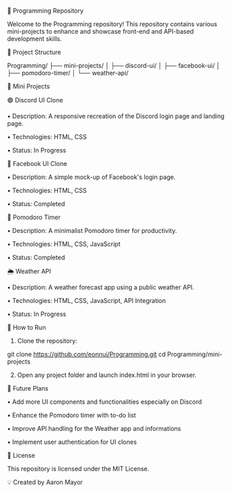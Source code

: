 ﻿📂 Programming Repository

Welcome to the Programming repository! This repository contains various mini-projects to enhance and showcase front-end and API-based development skills.

📁 Project Structure

Programming/
├── mini-projects/
│   ├── discord-ui/
│   ├── facebook-ui/
│   ├── pomodoro-timer/
│   └── weather-api/

📌 Mini Projects

🟣 Discord UI Clone

• Description: A responsive recreation of the Discord login page and landing page.

• Technologies: HTML, CSS

• Status: In Progress

🔵 Facebook UI Clone

• Description: A simple mock-up of Facebook's login page.

• Technologies: HTML, CSS

• Status: Completed

🍅 Pomodoro Timer

• Description: A minimalist Pomodoro timer for productivity.

• Technologies: HTML, CSS, JavaScript

• Status: Completed

🌦️ Weather API

• Description: A weather forecast app using a public weather API.

• Technologies: HTML, CSS, JavaScript, API Integration

• Status: In Progress

🚀 How to Run

1. Clone the repository:

git clone https://github.com/eonnui/Programming.git
cd Programming/mini-projects

2. Open any project folder and launch index.html in your browser.

📖 Future Plans

• Add more UI components and functionalities especially on Discord

• Enhance the Pomodoro timer with to-do list

• Improve API handling for the Weather app and informations

• Implement user authentication for UI clones

📜 License

This repository is licensed under the MIT License.

💡 Created by Aaron Mayor

